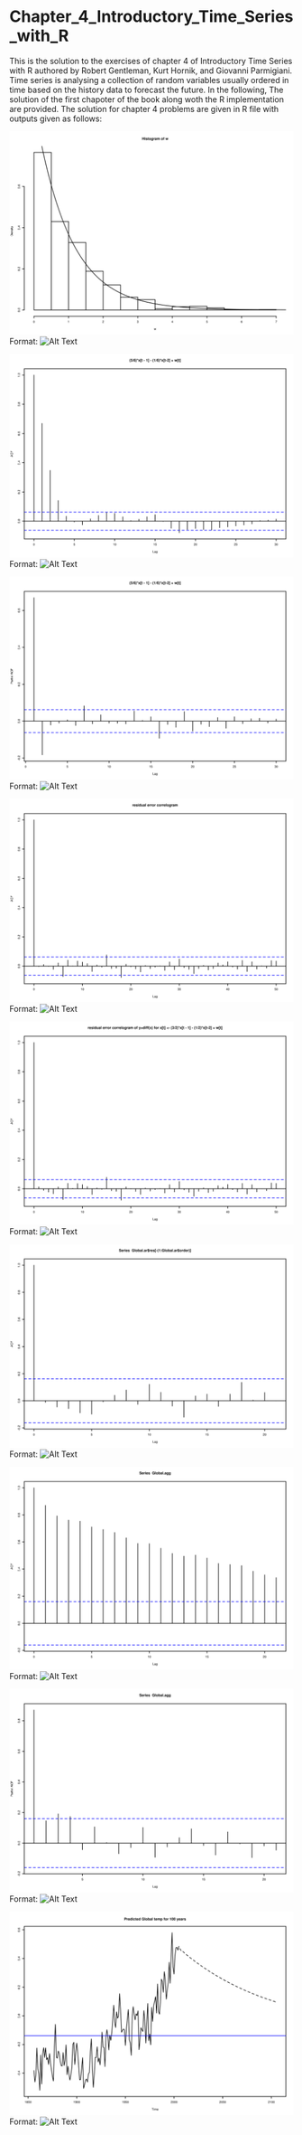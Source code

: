 # Chapter_4_Introductory_Time_Series_with_R
This is the solution to the exercises of chapter 4 of Introductory Time Series with R authored by Robert Gentleman, Kurt Hornik, and Giovanni Parmigiani.  Time series is analysing a collection of random variables usually ordered in time based on the history data to forecast the future. In the following, The solution of the first chapoter of the book along woth the R implementation are provided.  The solution for chapter 4 problems are given in R file with outputs given as follows:

![GitHub Logo](/exprd.png)
Format: ![Alt Text](https://raw.githubusercontent.com/vahidNaghshin/Chapter_1_Introductory_Time_Series_with_R/exprd.png)

![GitHub Logo](/acf.png)
Format: ![Alt Text](https://raw.githubusercontent.com/vahidNaghshin/Chapter_1_Introductory_Time_Series_with_R/acf.png)

![GitHub Logo](/pacf.png)
Format: ![Alt Text](https://raw.githubusercontent.com/vahidNaghshin/Chapter_1_Introductory_Time_Series_with_R/pacf.png)

![GitHub Logo](/acf_res.png)
Format: ![Alt Text](https://raw.githubusercontent.com/vahidNaghshin/Chapter_1_Introductory_Time_Series_with_R/acf_res.png)


![GitHub Logo](/acf_res_diff_x.png)
Format: ![Alt Text](https://raw.githubusercontent.com/vahidNaghshin/Chapter_1_Introductory_Time_Series_with_R/acf_res_diff_x.png)

![GitHub Logo](/res_x_ar.png)
Format: ![Alt Text](https://raw.githubusercontent.com/vahidNaghshin/Chapter_1_Introductory_Time_Series_with_R/res_x_ar.png)

![GitHub Logo](/acf_globl_mean.png)
Format: ![Alt Text](https://raw.githubusercontent.com/vahidNaghshin/Chapter_1_Introductory_Time_Series_with_R/acf_globl_mean.png)

![GitHub Logo](/pacf_globl_mean.png)
Format: ![Alt Text](https://raw.githubusercontent.com/vahidNaghshin/Chapter_1_Introductory_Time_Series_with_R/pacf_globl_mean.png)

![GitHub Logo](/pred_globl_mean.png)
Format: ![Alt Text](https://raw.githubusercontent.com/vahidNaghshin/Chapter_1_Introductory_Time_Series_with_R/pred_globl_mean.png)
